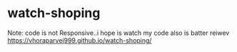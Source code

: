 # watch-shoping
Note: code is not Responsive..i hope is watch my code also is batter reiwev
https://vhoraparvej999.github.io/watch-shoping/
